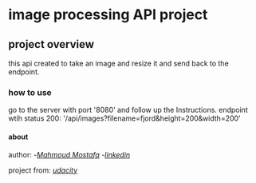 # image processing API project
## project overview
this api created to take an image and resize it and send back to the endpoint.
### how to use
go to the server with port '8080' and follow up the Instructions.
endpoint wtih status 200:
'/api/images?filename=fjord&height=200&width=200'
#### about
author: 
-*[Mahmoud Mostafa](https://github.com/Tamulus47)*
-*[linkedin](https://www.linkedin.com/in/mahmoud-mostafa-09321a226/)*

project from: *[udacity](https://www.udacity.com)* 
